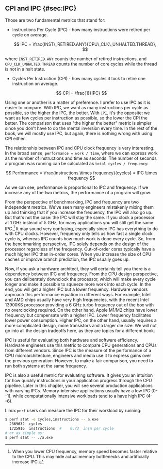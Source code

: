 

## CPI and IPC {#sec:IPC}

Those are two fundamental metrics that stand for:

* Instructions Per Cycle (IPC) - how many instructions were retired per cycle on average.

  $$
  IPC = \frac{INST\_RETIRED.ANY}{CPU\_CLK\_UNHALTED.THREAD},
  $$

where `INST_RETIRED.ANY` counts the number of retired instructions, and `CPU_CLK_UNHALTED.THREAD` counts the number of core cycles while the thread is not in a halt state.

* Cycles Per Instruction (CPI) - how many cycles it took to retire one instruction on average.

$$
CPI = \frac{1}{IPC}
$$

Using one or another is a matter of preference. I prefer to use IPC as it is easier to compare. With IPC, we want as many instructions per cycle as possible, so the higher the IPC, the better. With `CPI`, it's the opposite: we want as few cycles per instruction as possible, so the lower the CPI the better. The comparison that uses "the higher the better" metric is simpler since you don't have to do the mental inversion every time. In the rest of the book, we will mostly use IPC, but again, there is nothing wrong with using CPI either.

The relationship between IPC and CPU clock frequency is very interesting. In the broad sense, `performance = work / time`, where we can express work as the number of instructions and time as seconds. The number of seconds a program was running can be calculated as `total cycles / frequency`: 

$$
Performance = \frac{instructions \times frequency}{cycles} = IPC \times frequency
$$

As we can see, performance is proportional to IPC and frequency. If we increase any of the two metrics, the performance of a program will grow.

From the perspective of benchmarking, IPC and frequency are two independent metrics. We've seen many engineers mistakenly mixing them up and thinking that if you increase the frequency, the IPC will also go up. But that's not the case: the IPC will stay the same. If you clock a processor at 1 GHz instead of 5 GHz, for many applications you will still get the same IPC.[^1] It may sound very confusing, especially since IPC has everything to do with CPU clocks. However, frequency only tells us how fast a single clock cycle is, whereas IPC counts how much work is done every cycle. So, from the benchmarking perspective, IPC solely depends on the design of the processor regardless of the frequency. Out-of-order cores typically have a much higher IPC than in-order cores. When you increase the size of CPU caches or improve branch prediction, the IPC usually goes up.

Now, if you ask a hardware architect, they will certainly tell you there is a dependency between IPC and frequency. From the CPU design perspective, you can deliberately downclock the processor, which will make every cycle longer and make it possible to squeeze more work into each cycle. In the end, you will get a higher IPC but a lower frequency. Hardware vendors approach this performance equation in different ways. For example, Intel and AMD chips usually have very high frequencies, with the recent Intel 13900KS processor providing a 6 GHz turbo frequency out of the box with no overclocking required. On the other hand, Apple M1/M2 chips have lower frequency but compensate with a higher IPC. Lower frequency facilitates lower power consumption. Higher IPC, on the other hand, usually requires a more complicated design, more transistors and a larger die size. We will not go into all the design tradeoffs here, as they are topics for a different book.

IPC is useful for evaluating both hardware and software efficiency. Hardware engineers use this metric to compare CPU generations and CPUs from different vendors. Since IPC is the measure of the performance of a CPU microarchitecture, engineers and media use it to express gains over the previous generation. However, to make a fair comparison, you need to run both systems at the same frequency.

IPC is also a useful metric for evaluating software. It gives you an intuition for how quickly instructions in your application progress through the CPU pipeline. Later in this chapter, you will see several production applications with varying IPCs. Memory-intensive applications usually have a low IPC (0--1), while computationally intensive workloads tend to a have high IPC (4--6).

Linux `perf` users can measure the IPC for their workload by running:

```bash
$ perf stat -e cycles,instructions -- a.exe
  2369632  cycles                               
  1725916  instructions  #    0,73  insn per cycle
# or as simple as:
$ perf stat -- ./a.exe
```

[^1]: When you lower CPU frequency, memory speed becomes faster relative to the CPU. This may hide actual memory bottlenecks and artificially increase IPC.
